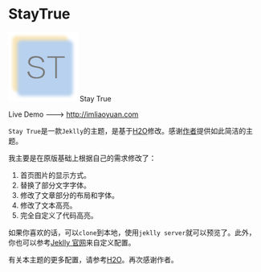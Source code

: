 # StayTrue


![icon](https://github.com/liaoyuanng/StayTrue/blob/master/icon.png) Stay True

Live Demo ---> http://imliaoyuan.com

`Stay True`是一款`Jeklly`的主题，是基于[H2O](https://github.com/kaeyleo/jekyll-theme-H2O)修改。感谢[作者](http://liaokeyu.com)提供如此简洁的主题。

我主要是在原版基础上根据自己的需求修改了：

1. 首页图片的显示方式。
2. 替换了部分文字字体。
3. 修改了文章部分的布局和字体。
4. 修改了文本高亮。
5. 完全自定义了代码高亮。

如果你喜欢的话，可以`clone`到本地，使用`jeklly server`就可以预览了。此外，你也可以参考[Jeklly 官网](http://jekyll.com.cn/)来自定义配置。

有关本主题的更多配置，请参考[H2O](https://github.com/kaeyleo/jekyll-theme-H2O)。再次感谢作者。




